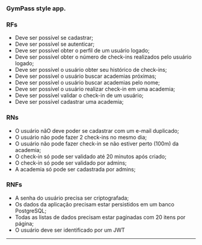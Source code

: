 ### GymPass style app.

### RFs

- Deve ser possível se cadastrar;
- Deve ser possível se autenticar; 
- Deve ser possível obter o perfil de um usuário logado;
- Deve ser possível obter o número de check-ins realizados pelo usuário logado;
- Deve ser possível o usuário obter seu histórico de check-ins;
- Deve ser possível o usuário buscar academias próximas;
- Deve ser possível o usuário buscar academias pelo nome;
- Deve ser possível o usuário realizar check-in em uma academia;
- Deve ser possível validar o check-in de um usuário;
- Deve ser possível cadastrar uma academia;

### RNs

- O usuário nãO deve poder se cadastrar com um e-mail duplicado;
- O usuário não pode fazer 2 check-ins no mesmo dia;
- O usuário não pode fazer check-in se não estiver perto (100m) da academia;
- O check-in só pode ser validado até 20 minutos após criado;
- O check-in só pode ser validado por admins;
- A academia só pode ser cadastrada por admins;

### RNFs

- A senha do usuário precisa ser criptografada;
- Os dados da aplicação precisam estar persistidos em um banco PostgreSQL;
- Todas as listas de dados precisam estar paginadas com 20 itens por página;
- O usuário deve ser identificado por um JWT

---

